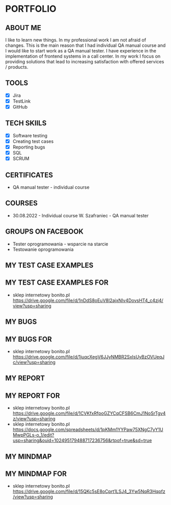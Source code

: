 # PORTFOLIO
## ABOUT ME
I like to learn new things. In my professional work I am not afraid of changes. This is the main reason that I had individual QA manual course and I would like to start work as a QA manual tester. I have experience in the implementation of frontend systems in a call center. In my work I focus on providing solutions that lead to increasing satisfaction with offered services / products.
## TOOLS
- [x] Jira
- [x] TestLink
- [x] GitHub
## TECH SKIILS
- [x] Software testing
- [x] Creating test cases
- [x] Reporting bugs
- [x] SQL
- [x] SCRUM
## CERTIFICATES
* QA manual tester - individual course
## COURSES
* 30.08.2022 - Individual course W. Szafraniec - QA manual tester
## GROUPS ON FACEBOOK
* Tester oprogramowania - wsparcie na starcie
* Testowanie oprogramowania
## MY TEST CASE EXAMPLES
## MY TEST CASE EXAMPLES FOR 
* sklep internetowy bonito.pl https://drive.google.com/file/d/1nDdS8oEuV8I2ajxNIv4DovsHT4_c4zj4/view?usp=sharing
## MY BUGS
## MY BUGS FOR 
* sklep internetowy bonito.pl https://drive.google.com/file/d/1juqcXegV6JJyNMBR2SxIsUyBzOVUeqJc/view?usp=sharing
## MY REPORT
## MY REPORT FOR 
* sklep internetowy bonito.pl https://drive.google.com/file/d/1CVKfxRfpoGZYCqCFSB6CmJ1NoSrTgv4z/view?usp=sharing
* sklep internetowy bonito.pl https://docs.google.com/spreadsheets/d/1pKMm1YYPaw75XNgC7yY1UMwpPGLs-o_1/edit?usp=sharing&ouid=102495179488717236756&rtpof=true&sd=true
## MY MINDMAP
## MY MINDMAP FOR
* sklep internetowy bonito.pl https://drive.google.com/file/d/15QKc5sE8oCprt1LSJ4_3Yw5NqR3Hqpfz/view?usp=sharing

